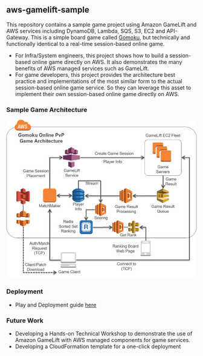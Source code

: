 

## aws-gamelift-sample
This repository contains a sample game project using Amazon GameLift and AWS services including DynamoDB, Lambda, SQS, S3, EC2 and API-Gateway. This is a simple board game called [Gomoku](https://en.wikipedia.org/wiki/Gomoku), but technically and functionally identical to a real-time session-based online game. 

 - For Infra/System engineers, this project shows how to build a session-based online game directly on AWS. It also demonstrates the many benefits of AWS managed services such as GameLift.
 - For game developers, this project provides the architecture best practice and implementations of the most similar form to the actual session-based online game service. So they can leverage this asset to implement their own session-based online game directly on AWS.


### Sample Game Architecture
![Architecture Overview](web/gomoku_arch.png)


### Deployment
 - Play and Deployment guide [here](deployment/deployment.md)
 

### Future Work
 - Developing a Hands-on Technical Workshop to demonstrate the use of Amazon GameLift with AWS managed components for game services.
 - Developing a CloudFormation template for a one-click deployment
